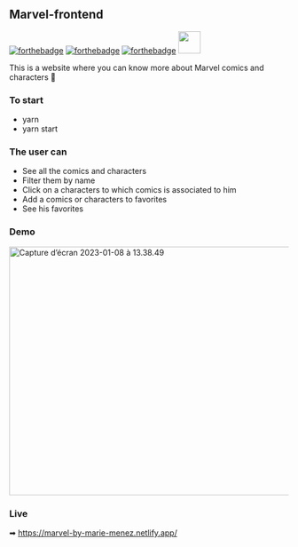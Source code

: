 ## Marvel-frontend

[![forthebadge](https://forthebadge.com/images/badges/uses-html.svg)](https://forthebadge.com) [![forthebadge](https://forthebadge.com/images/badges/uses-css.svg)](https://forthebadge.com) [![forthebadge](https://forthebadge.com/images/badges/made-with-javascript.svg)](https://forthebadge.com) 
<img src="https://cdn.jsdelivr.net/gh/devicons/devicon/icons/react/react-original.svg" height="40" />

This is a website where you can know more about Marvel comics and characters 🦸

### To start

* yarn
* yarn start

### The user can 

* See all the comics and characters
* Filter them by name
* Click on a characters to which comics is associated to him
* Add a comics or characters to favorites
* See his favorites 

### Demo

<img src="https://live.staticflickr.com/65535/52614906410_f0f3851991_c.jpg" width="800" height="448" alt="Capture d’écran 2023-01-08 à 13.38.49">

### Live 

➡ https://marvel-by-marie-menez.netlify.app/
